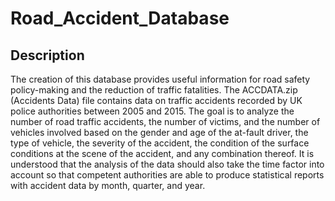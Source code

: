 # Road_Accident_Database
## Description
The creation of this database provides useful information for road safety policy-making and the reduction of traffic fatalities. The ACCDATA.zip (Accidents Data) file contains data on traffic accidents recorded by UK police authorities between 2005 and 2015. The goal is to analyze the number of road traffic accidents, the number of victims, and the number of vehicles involved based on the gender and age of the at-fault driver, the type of vehicle, the severity of the accident, the condition of the surface conditions at the scene of the accident, and any combination thereof. It is understood that the analysis of the data should also take the time factor into account so that competent authorities are able to produce statistical reports with accident data by month, quarter, and year.
